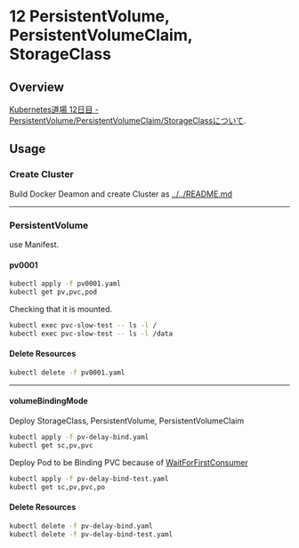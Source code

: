 # 12 PersistentVolume, PersistentVolumeClaim, StorageClass

## Overview

[Kubernetes道場 12日目 - PersistentVolume/PersistentVolumeClaim/StorageClassについて](https://cstoku.dev/posts/2018/k8sdojo-12/).  

## Usage

### Create Cluster

Build Docker Deamon and create Cluster as [../../README.md](../../README.md#usage)

---

### PersistentVolume

use Manifest.  

#### pv0001

```sh
kubectl apply -f pv0001.yaml
kubectl get pv,pvc,pod
```
Checking that it is mounted.
```sh
kubectl exec pvc-slow-test -- ls -l / 
kubectl exec pvc-slow-test -- ls -l /data
```

#### Delete Resources

```sh
kubectl delete -f pv0001.yaml
```
---

#### volumeBindingMode

Deploy StorageClass, PersistentVolume, PersistentVolumeClaim
```sh
kubectl apply -f pv-delay-bind.yaml
kubectl get sc,pv,pvc
```

Deploy Pod to be Binding PVC because of [WaitForFirstConsumer](./pv-delay-bind.yaml#L6)

```sh
kubectl apply -f pv-delay-bind-test.yaml
kubectl get sc,pv,pvc,po
```

#### Delete Resources

```sh
kubectl delete -f pv-delay-bind.yaml
kubectl delete -f pv-delay-bind-test.yaml
```
